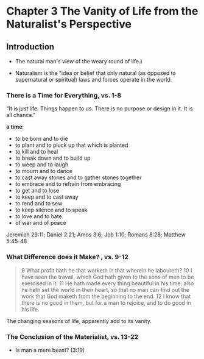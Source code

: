 # Chapter 3 The Vanity of Life from the Naturalist's Perspective

## Introduction

- The natural man's view of the weary round of life.)

- Naturalism is the "idea or belief that only natural (as opposed to supernatural or spiritual) laws and forces operate in the world.

### There is a Time for Everything, vs. 1-8

"It is just life. Things happen to us. There is no purpose or design in it. It is all chance."

**a time**:

- to be born and to die 
- to plant and to pluck up that which is planted
- to kill and to heal
- to break down and to build up
- to weep and to laugh
- to mourn and to dance
- to cast away stones and to gather stones together
- to embrace and to refrain from embracing
- to get and to lose
- to keep and to cast away
- to rend and to sew
- to keep silence and to speak
- to love and to hate
- of war and of peace

Jeremiah 29:11; Daniel 2:21; Amos 3:6; Job 1:10; Romans 8:28; Matthew 5:45-48

### What Difference does it Make? , vs. 9-12

> 9 What profit hath he that worketh in that wherein he laboureth? 10 I have seen the travail, which God hath given to the sons of men to be exercised in it. 11 He hath made every thing beautiful in his time: also he hath set the world in their heart, so that no man can find out the work that God maketh from the beginning to the end. 12 I know that there is no good in them, but for a man to rejoice, and to do good in his life.

The changing seasons of life, apparently add to its vanity.

### The Conclusion of the Materialist, vs. 13-22

- Is man a mere beast? (3:19)